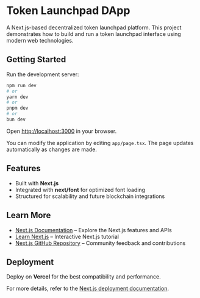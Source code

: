 # Token Launchpad DApp

A Next.js-based decentralized token launchpad platform. This project demonstrates how to build and run a token launchpad interface using modern web technologies.

## Getting Started

Run the development server:

```bash
npm run dev
# or
yarn dev
# or
pnpm dev
# or
bun dev
```

Open [http://localhost:3000](http://localhost:3000) in your browser.

You can modify the application by editing `app/page.tsx`. The page updates automatically as changes are made.

## Features

* Built with **Next.js**
* Integrated with **next/font** for optimized font loading
* Structured for scalability and future blockchain integrations

## Learn More

* [Next.js Documentation](https://nextjs.org/docs) – Explore the Next.js features and APIs
* [Learn Next.js](https://nextjs.org/learn) – Interactive Next.js tutorial
* [Next.js GitHub Repository](https://github.com/vercel/next.js) – Community feedback and contributions

## Deployment

Deploy on **Vercel** for the best compatibility and performance.

For more details, refer to the [Next.js deployment documentation](https://nextjs.org/docs/deployment).
